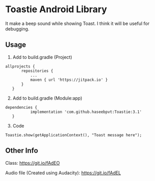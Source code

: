 # Toastie Android Library

It make a beep sound while showing Toast. I think it will be useful for debugging.

## Usage

1. Add to build.gradle (Project)
 
 ``` 
 allprojects {
		repositories {
			...
			maven { url 'https://jitpack.io' }
		}
	}
 ```
 
 2. Add to build.gradle (Module:app)
  
 ``` 
dependencies {
	        implementation 'com.github.haseebpvt:Toastie:3.1'
	}
 ```
 
 3. Code
  
  `Toastie.show(getApplicationContext(), "Toast message here");`

## Other Info

Class: https://git.io/fAdEO

Audio file (Created using Audacity): https://git.io/fAdEL
